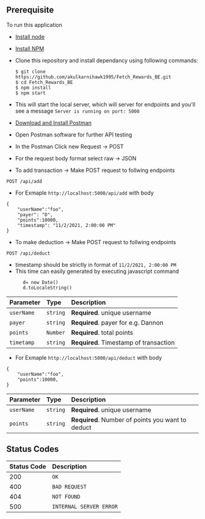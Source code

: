 
## Prerequisite

To run this application

* [Install node](https://nodejs.org/en/download/)
* [Install NPM](https://www.npmjs.com/get-npm)
* Clone this repository and install dependancy using following commands:

      $ git clone https://github.com/akulkarnihawk1995/Fetch_Rewards_BE.git
      $ cd Fetch_Rewards_BE
      $ npm install
      $ npm start

* This will start the local server, which will server for endpoints and you'll see a message ```Server is running on port: 5000```

* [Download and Install Postman](https://www.postman.com/)
* Open Postman software for further API testing
* In the Postman Click new Request -> POST 
* For the request body format select raw -> JSON

* To add transaction -> Make POST request to follwing endpoints
```http
POST /api/add
```
* For Exmaple ```http://localhost:5000/api/add``` with body

```
{
    "userName":"foo",
    "payer": "D",
    "points":10000,
    "timestamp": "11/2/2021, 2:00:00 PM"
}
```
* To make deduction -> Make POST request to follwing endpoints
```http
POST /api/deduct
```

* timestamp should be strictly in format of ```11/2/2021, 2:00:00 PM```
* This time can easily generated by executing javascript command 
```
      d= new Date()
      d.toLocaleString()
```

| Parameter | Type | Description |
| :--- | :--- | :--- |
| `userName` | `string` | **Required**. unique username |
| `payer` | `string` | **Required**. payer for e.g. Dannon |
| `points` | `Number` | **Required**. total points |
| `timetamp` | `string` | **Required**. Timestamp of transaction |

* For Exmaple ```http://localhost:5000/api/deduct``` with body

```
{
    "userName":"foo",
    "points":10000,
}
```

| Parameter | Type | Description |
| :--- | :--- | :--- |
| `userName` | `string` | **Required**. unique username |
| `points` | `string` | **Required**. Number of points you want to deduct |


## Status Codes


| Status Code | Description |
| :--- | :--- |
| 200 | `OK` |
| 400 | `BAD REQUEST` |
| 404 | `NOT FOUND` |
| 500 | `INTERNAL SERVER ERROR` |

